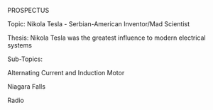 PROSPECTUS

Topic: Nikola Tesla - Serbian-American Inventor/Mad Scientist

Thesis: Nikola Tesla was the greatest influence to modern electrical systems

Sub-Topics: 

Alternating Current and Induction Motor

Niagara Falls

Radio
